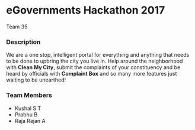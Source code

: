 # eGovernments Hackathon 2017
Team 35

### Description
<p>We are a one stop, intelligent portal for everything and anything that needs to be done to upbring the city you live in. Help around the neighborhood with <strong>Clean My City</strong>, submit the complaints of your constituency and be heard by officials with <strong>Complaint Box</strong> and so many more features just waiting to be unearthed!

### Team Members
* Kushal S T
* Prabhu B
* Raja Rajan A
